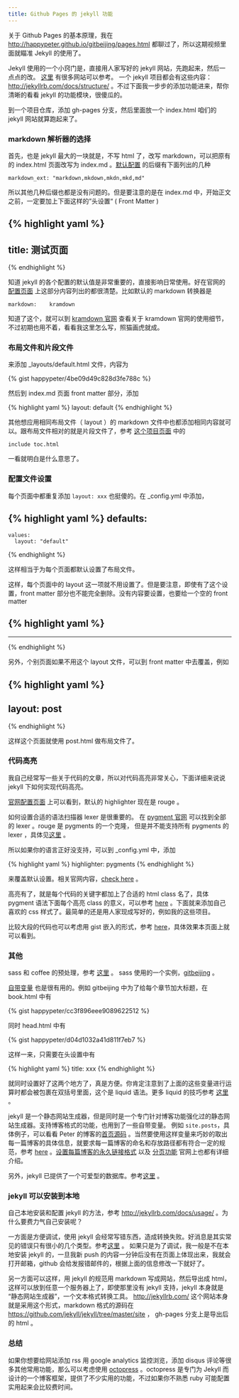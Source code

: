 ```yaml
---
title: Github Pages 的 jekyll 功能
---
```


关于 Github Pages 的基本原理，我在 <http://happypeter.github.io/gitbeijing/pages.html> 都聊过了，所以这期视频里面就瞄准 Jekyll 的使用了。


Jekyll 使用的一个小窍门是，直接用人家写好的 jekyll 网站，先跑起来，然后一点点的改。
[这里](https://github.com/jekyll/jekyll/wiki/sites) 有很多网站可以参考。 一个 jekyll 项目都会有这些内容：<http://jekyllrb.com/docs/structure/> 。不过下面我一步步的添加功能进来，帮你清晰的看看 jekyll 的功能模块，很傻瓜的。

到一个项目仓库，添加 gh-pages 分支，然后里面放一个 index.html 咱们的 jekyll 网站就算跑起来了。

### markdown 解析器的选择

首先，也是 jekyll 最大的一块就是，不写 html 了，改写 markdown，可以把原有的 index.html 页面改写为 index.md 。[默认配置](http://jekyllrb.com/docs/configuration/) 的后缀有下面列出的几种

    markdown_ext: "markdown,mkdown,mkdn,mkd,md"

所以其他几种后缀也都是没有问题的。但是要注意的是在 index.md 中，开始正文之前，一定要加上下面这样的”头设置“ ( Front Matter )

{% highlight yaml %}
---
title: 测试页面
---
{% endhighlight %}


知道 jekyll 的各个配置的默认值是非常重要的，直接影响日常使用。好在官网的 [配置页面](http://jekyllrb.com/docs/configuration/) 上这部分内容列出的都很清楚。比如默认的 markdown 转换器是

    markdown:    kramdown

知道了这个，就可以到 [kramdown 官网](http://kramdown.gettalong.org/) 查看关于 kramdown 官网的使用细节，不过初期也用不着，看看我这里怎么写，照猫画虎就成。

### 布局文件和片段文件
来添加 _layouts/default.html 文件，内容为

{% gist happypeter/4be09d49c828d3fe788c %}

然后到 index.md 页面 front matter 部分，添加

{% highlight yaml %}
layout: default
{% endhighlight %}

其他想应用相同布局文件（ layout ）的 markdown 文件中也都添加相同内容就可以。跟布局文件相对的就是片段文件了，参考 [这个项目页面](https://github.com/happypeter/gitbeijing/blob/gh-pages/index.md) 中的

    include toc.html

一看就明白是什么意思了。

### 配置文件设置
每个页面中都重复添加 `layout: xxx` 也挺傻的。在 _config.yml 中添加，

{% highlight yaml %}
defaults:
  -
    values:
      layout: "default"
{% endhighlight %}

这样相当于为每个页面都默认设置了布局文件。

这样，每个页面中的 layout 这一项就不用设置了。但是要注意，即使有了这个设置，front matter 部分也不能完全删除。没有内容要设置，也要给一个空的 front matter

{% highlight yaml %}
---
---
{% endhighlight %}

另外，个别页面如果不用这个 layout 文件，可以到 front matter 中去覆盖，例如

{% highlight yaml %}
---
layout: post
---
{% endhighlight %}

这样这个页面就使用 post.html 做布局文件了。


### 代码高亮

我自己经常写一些关于代码的文章，所以对代码高亮非常关心，下面详细来说说 jekyll 下如何实现代码高亮。

[官网配置页面](http://jekyllrb.com/docs/configuration/) 上可以看到，默认的 highlighter 现在是 rouge 。
 
 如何设置合适的语法扫描器 lexer 是很重要的。
 在 [pygment 官网](http://pygments.org/docs/lexers/) 可以找到全部的 lexer 。rouge 是 pygments 的一个克隆， 但是并不能支持所有 pygments 的 lexer ，具体见[这里](https://github.com/jneen/rouge/wiki/List-of-supported-languages-and-lexers) 。

 所以如果你的语言正好没支持，可以到 _config.yml 中，添加

{% highlight yaml %}
highlighter: pygments
{% endhighlight %}

来覆盖默认设置。相关官网内容，[check here](http://jekyllrb.com/docs/templates/) 。

<!-- - http://jekyllrb.com/docs/posts/ 有代码高亮的讨论，看来想高亮必须用 liquid 没有其他选择 -->

高亮有了，就是每个代码的关键字都加上了合适的 html class 名了，具体 pygment 语法下面每个高亮 class 的意义，可以参考 [here](https://github.com/mojombo/tpw/blob/master/css/syntax.css) 。下面就来添加自己喜欢的 css 样式了。最简单的还是用人家现成写好的，例如我的这些项目。

比较大段的代码也可以考虑用 gist 嵌入的形式，参考 [here](http://jekyllrb.com/docs/templates/)，具体效果本页面上就可以看到。


### 其他

sass 和 coffee 的预处理，参考 [这里](http://jekyllrb.com/docs/assets/) 。 sass 使用的一个实例，[gitbeijing](https://github.com/happypeter/gitbeijing/blob/gh-pages/css/main.scss) 。

[自带变量](http://jekyllrb.com/docs/variables/) 也是很有用的。例如 gitbeijing 中为了给每个章节加大标题，在 book.html 中有 

{% gist happypeter/cc3f896eee9089622512 %}


同时 head.html 中有

{% gist happypeter/d04d1032a41d811f7eb7 %}

这样一来，只需要在头设置中有

{% highlight yaml %}
title: xxx
{% endhighlight %}

就同时设置好了这两个地方了，真是方便。你肯定注意到了上面的这些变量进行运算时都会被包裹在双括号里面，这个是 liquid 语法。更多 liquid 的技巧参考 [这里](http://jekyllrb.com/docs/templates/) 。

jekyll 是一个静态网站生成器，但是同时是一个专门针对博客功能强化过的静态网站生成器。支持博客格式的功能，也用到了一些自带变量。 例如 `site.posts`，具体例子，可以看看 Peter 的博客的[首页源码](https://github.com/happypeter/happypeter.github.com/blob/master/index.markdown) 。当然要使用这样变量来巧妙的取出每一篇博客的具体信息，就要求每一篇博客的命名和存放路径都有符合一定的规范，参考 [here](http://jekyllrb.com/docs/posts/) 。[设置每篇博客的永久链接格式](http://jekyllrb.com/docs/permalinks/) 以及 [分页功能](http://jekyllrb.com/docs/pagination/) 官网上也都有详细介绍。

另外，jekyll 已提供了一个可爱型的数据库。参考[这里](http://jekyllrb.com/docs/datafiles/) 。


### jekyll 可以安装到本地

自己本地安装和配置 jekyll 的方法，参考 <http://jekyllrb.com/docs/usage/> 。为什么要费力气自己安装呢？

一方面是方便调试，使用 jekyll 会经常写错东西，造成转换失败。好消息是其实常见的错误只有很小的几个类型。参考[这里](http://jekyllrb.com/docs/troubleshooting/) 。 如果只是为了调试，我一般是不在本地安装 jekyll 的，一旦我新 push 的内容一分钟后没有在页面上体现出来，我就会打开邮箱，github 会给发报错邮件的，根据上面的信息修改一下就好了。

另一方面可以这样，用 jekyll 的规范用 markdown 写成网站，然后导出成 html，这样可以放到任意一个服务器上了，即使那里没有 jekyll 支持，jekyll 本身就是 “静态网站生成器”，一个文本格式转换工具。 <http://jekyllrb.com/> 这个网站本身就是采用这个形式，markdown 格式的源码在 <https://github.com/jekyll/jekyll/tree/master/site> ， gh-pages 分支上是导出后的 html 。

### 总结

如果你想要给网站添加 rss 用 google analytics 监控浏览，添加 disqus 评论等很多其他常用功能，那么可以考虑使用 [octopress](http://octopress.org/docs/) 。octopress 是专门为 Jekyll 而设计的一个博客框架，提供了不少实用的功能，不过如果你不熟悉 ruby 可能配置实用起来会比较费时间。